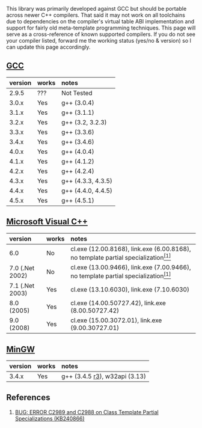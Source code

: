 This library was primarily developed against GCC but should be portable across newer C++ compilers. That said it may not work on all toolchains due to dependencies on the compiler's virtual table ABI implementation and support for fairly old meta-template programming techniques.  This page will serve as a cross-reference of known supported compilers.  If you do not see your compiler listed, forward me the working status (yes/no & version) so I can update this page accordingly.

## [GCC](http://gcc.gnu.org/) ##
| **version** | **works** | **notes** |
|:------------|:----------|:----------|
|2.9.5|???|Not Tested|
|3.0.x|Yes|g++ (3.0.4)|
|3.1.x|Yes|g++ (3.1.1)|
|3.2.x|Yes|g++ (3.2, 3.2.3)|
|3.3.x|Yes|g++ (3.3.6)|
|3.4.x|Yes|g++ (3.4.6)|
|4.0.x|Yes|g++ (4.0.4)|
|4.1.x|Yes|g++ (4.1.2)|
|4.2.x|Yes|g++ (4.2.4)|
|4.3.x|Yes|g++ (4.3.3, 4.3.5)|
|4.4.x|Yes|g++ (4.4.0, 4.4.5)|
|4.5.x|Yes|g++ (4.5.1)|

## [Microsoft Visual C++](http://msdn.microsoft.com/en-us/visualc) ##
| **version** | **works** | **notes** |
|:------------|:----------|:----------|
|6.0|No|cl.exe (12.00.8168), link.exe (6.00.8168), no template partial specialization<a href='#ref1'><sup>[1]</sup></a>|
|7.0 (.Net 2002)|No|cl.exe (13.00.9466), link.exe (7.00.9466), no template partial specialization<a href='#ref1'><sup>[1]</sup></a>|
|7.1 (.Net 2003)|Yes|cl.exe (13.10.6030), link.exe (7.10.6030)|
|8.0 (2005)|Yes|cl.exe (14.00.50727.42), link.exe (8.00.50727.42)|
|9.0 (2008)|Yes|cl.exe (15.00.3072.01), link.exe (9.00.30727.01)|

## [MinGW](http://www.mingw.org/) ##
| **version** | **works** | **notes** |
|:------------|:----------|:----------|
|3.4.x|Yes|g++ (3.4.5 [r3](https://code.google.com/p/mockitopp/source/detail?r=3)), w32api (3.13)|

## References ##
  1. <a><a href='http://support.microsoft.com/kb/240866'>BUG: ERROR C2989 and C2988 on Class Template Partial Specializations (KB240866)</a></a>